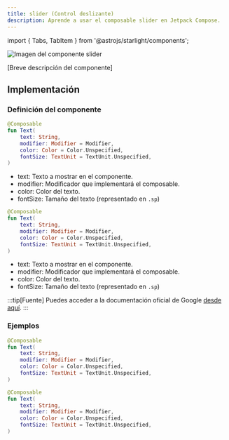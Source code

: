 ```yaml
---
title: slider (Control deslizante)
description: Aprende a usar el composable slider en Jetpack Compose.
---
```


import { Tabs, TabItem } from '@astrojs/starlight/components';

[comment]: <> (La ruta siempre será assets/nombeComponente/componente-header.webp)

![Imagen del componente slider](../../../assets/slider/slider-header.webp)

[Breve descripción del componente]

## Implementación

### Definición del componente

[comment]: <> (Añade un ``TabItem`` por cada tipo de implementación que tenga)

<Tabs>
<TabItem label="Material">

```kotlin frame="terminal"
@Composable
fun Text(
    text: String,
    modifier: Modifier = Modifier,
    color: Color = Color.Unspecified,
    fontSize: TextUnit = TextUnit.Unspecified,
)
```

- text: Texto a mostrar en el componente.
- modifier: Modificador que implementará el composable.
- color: Color del texto.
- fontSize: Tamaño del texto (representado en `.sp`)

</TabItem>
<TabItem label="Material 3">

```kotlin frame="terminal"
@Composable
fun Text(
    text: String,
    modifier: Modifier = Modifier,
    color: Color = Color.Unspecified,
    fontSize: TextUnit = TextUnit.Unspecified,
)
```

- text: Texto a mostrar en el componente.
- modifier: Modificador que implementará el composable.
- color: Color del texto.
- fontSize: Tamaño del texto (representado en `.sp`)

</TabItem>
</Tabs>

[comment]: <> (No modifiques el tip)

:::tip[Fuente]
Puedes acceder a la documentación oficial de Google
[desde aquí](https://developer.android.com/reference/kotlin/androidx/compose/runtime/package-summary).
:::

### Ejemplos

<Tabs>
<TabItem label="Material">

```kotlin frame="terminal"
@Composable
fun Text(
    text: String,
    modifier: Modifier = Modifier,
    color: Color = Color.Unspecified,
    fontSize: TextUnit = TextUnit.Unspecified,
)
```

</TabItem>
<TabItem label="Material 3">

```kotlin frame="terminal"
@Composable
fun Text(
    text: String,
    modifier: Modifier = Modifier,
    color: Color = Color.Unspecified,
    fontSize: TextUnit = TextUnit.Unspecified,
)
```

</TabItem>
</Tabs>
